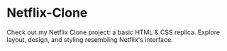 # Netflix-Clone
Check out my Netflix Clone project: a basic HTML &amp; CSS replica. Explore layout, design, and styling resembling Netflix's interface.
